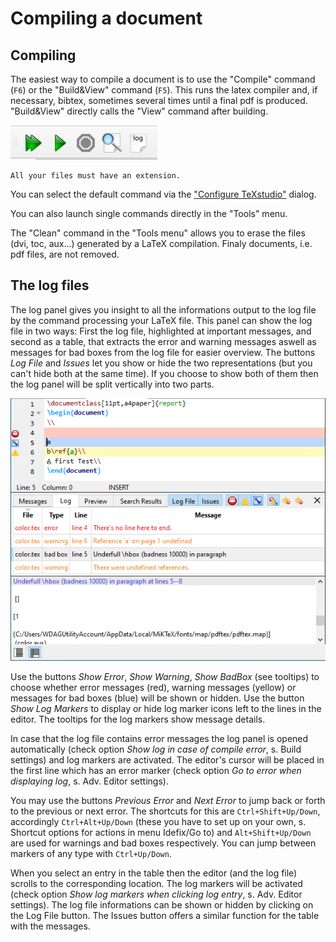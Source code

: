 # Compiling a document

## Compiling

The easiest way to compile a document is to use the \"Compile\" command (`F6`)
or the \"Build&View\" command (`F5`).
This runs the latex compiler and, if necessary, bibtex, sometimes several times until a final pdf is produced.
"Build&View" directly calls the "View" command after building.


![compile\_toolbar](images/compile_toolbar.png)

```{warning}
All your files must have an extension.
```

You can select the default command via the ["Configure TeXstudio"](configuration.md#configuring-the-build-system) dialog.

You can also launch single commands directly in the "Tools" menu.

The \"Clean\" command in the \"Tools menu\" allows you to erase
the files (dvi, toc, aux\...) generated by a LaTeX compilation. Finaly documents, i.e. pdf files, are not removed.

## The log files

The log panel gives you insight to all the informations output to the
log file by the command processing your LaTeX file. This panel can show
the log file in two ways: First the log file, highlighted at important
messages, and second as a table, that extracts the error and warning
messages aswell as messages for bad boxes from the log file for easier
overview. The buttons *Log File* and *Issues* let you show or hide the
two representations (but you can\'t hide both at the same time). If you
choose to show both of them then the log panel will be split vertically
into two parts.

![Display of Error Log](images/errorlog.png)

Use the buttons *Show Error*, *Show Warning*, *Show BadBox* (see
tooltips) to choose whether error messages (red), warning messages
(yellow) or messages for bad boxes (blue) will be shown or hidden. Use
the button *Show Log Markers* to display or hide log marker icons left
to the lines in the editor. The tooltips for the log markers show
message details.

In case that the log file contains error messages the log panel is
opened automatically (check option *Show log in case of compile error*,
s. Build settings) and log markers are activated. The editor\'s cursor
will be placed in the first line which has an error marker (check option
*Go to error when displaying log*, s. Adv. Editor settings).

You may use the buttons *Previous Error* and *Next Error* to jump back
or forth to the previous or next error. The shortcuts for this are
`Ctrl+Shift+Up/Down`, accordingly `Ctrl+Alt+Up/Down` (these you have to set
up on your own, s. Shortcut options for actions in menu Idefix/Go to)
and `Alt+Shift+Up/Down` are used for warnings and bad boxes respectively.
You can jump between markers of any type with `Ctrl+Up/Down`.

When you select an entry in the table then the editor (and the log file)
scrolls to the corresponding location. The log markers will be activated
(check option *Show log markers when clicking log entry*, s. Adv. Editor
settings). The log file informations can be shown or hidden by clicking
on the Log File button. The Issues button offers a similar function for
the table with the messages.
